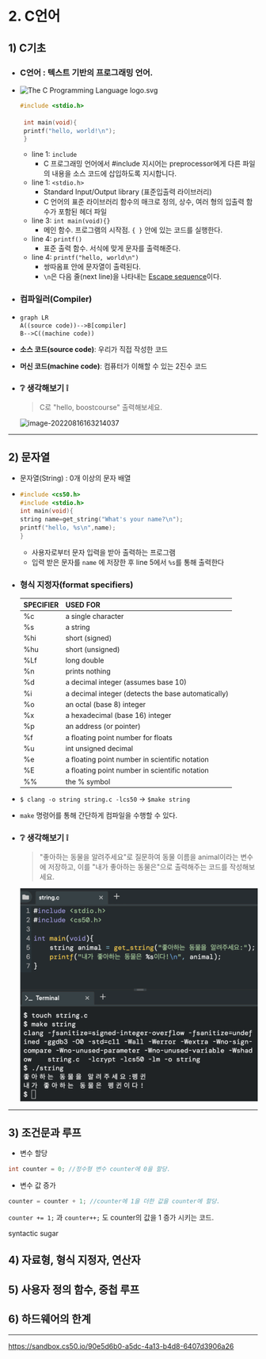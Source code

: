 # 2. C언어

## 1) C기초

- ### C언어 : 텍스트 기반의 프로그래밍 언어.

- ![The C Programming Language logo.svg](https://upload.wikimedia.org/wikipedia/commons/thumb/3/35/The_C_Programming_Language_logo.svg/140px-The_C_Programming_Language_logo.svg.png)

  ```c
  #include <stdio.h>
   
   int main(void){
   printf("hello, world!\n");
   }
  ```

  - line 1: `include` 
    - C 프로그래밍 언어에서 #include 지시어는 preprocessor에게 다른 파일의 내용을 소스 코드에 삽입하도록 지시합니다.
  - line 1: `<stdio.h>`
    - Standard Input/Output library (표준입출력 라이브러리)
    - C 언어의 표준 라이브러리 함수의 매크로 정의, 상수, 여러 형의 입출력 함수가 포함된 헤더 파일
  - line 3: `int main(void){}`
    - 메인 함수. 프로그램의 시작점. `{ }` 안에 있는 코드를 실행한다.
  - line 4: `printf()`
    - 표준 출력 함수. 서식에 맞게 문자를 출력해준다.
  - line 4: `printf("hello, world\n")`
    - 쌍따옴표 안에 문자열이 출력된다.
    - `\n`은 다음 줄(next line)을 나타내는 [Escape sequence](https://en.wikipedia.org/wiki/Escape_sequences_in_C)이다.

- ### **컴파일러(Compiler)**

- ```mermaid
  graph LR
  A((source code))-->B[compiler]
  B-->C((machine code))
  ```

- **소스 코드(source code)**: 우리가 직접 작성한 코드

- **머신 코드(machine code)**: 컴퓨터가 이해할 수 있는 2진수 코드



- ### :grey_question: 생각해보기 :grey_exclamation:

  > C로 "hello, boostcourse" 출력해보세요.

  ![image-20220816163214037](./images/image-20220816163214037.png)

---



## 2) 문자열

- 문자열(String) : 0개 이상의 문자 배열

- ```c
  #include <cs50.h>
  #include <stdio.h>
  int main(void){
  string name=get_string("What's your name?\n");
  printf("hello, %s\n",name);
  }
  
  ```

  - 사용자로부터 문자 입력을 받아 출력하는 프로그램
  - 입력 받은 문자를 `name` 에 저장한 후 line 5에서 `%s`를 통해 출력한다

- ### 형식 지정자(format specifiers)

  | SPECIFIER | USED FOR                                           |
  | :-------- | :------------------------------------------------- |
  | %c        | a single character                                 |
  | %s        | a string                                           |
  | %hi       | short (signed)                                     |
  | %hu       | short (unsigned)                                   |
  | %Lf       | long double                                        |
  | %n        | prints nothing                                     |
  | %d        | a decimal integer (assumes base 10)                |
  | %i        | a decimal integer (detects the base automatically) |
  | %o        | an octal (base 8) integer                          |
  | %x        | a hexadecimal (base 16) integer                    |
  | %p        | an address (or pointer)                            |
  | %f        | a floating point number for floats                 |
  | %u        | int unsigned decimal                               |
  | %e        | a floating point number in scientific notation     |
  | %E        | a floating point number in scientific notation     |
  | %%        | the % symbol                                       |

- `$ clang -o string string.c -lcs50` -> `$make string`

- `make` 명령어를 통해 간단하게 컴파일을 수행할 수 있다.

- ### :grey_question: 생각해보기 :grey_exclamation:

  > "좋아하는 동물을 알려주세요"로 질문하여 동물 이름을 animal이라는 변수에 저장하고, 이를 "내가 좋아하는 동물은"으로 출력해주는 코드를 작성해보세요.

  ![image-20220816185847042](./images/image-20220816185847042.png)

---



## 3) 조건문과 루프
- 변수 할당
```c
int counter = 0; //정수형 변수 counter에 0을 할당.
```

- 변수 값 증가
```c
counter = counter + 1; //counter에 1을 더한 값을 counter에 할당.
```

`counter += 1;` 과 `counter++;` 도 counter의 값을 1 증가 시키는 코드.

syntactic sugar
 


## 4) 자료형, 형식 지정자, 연산자

## 5) 사용자 정의 함수, 중첩 루프

## 6) 하드웨어의 한계


---

https://sandbox.cs50.io/90e5d6b0-a5dc-4a13-b4d8-6407d3906a26
